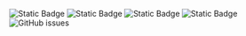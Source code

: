 ![Static Badge](https://img.shields.io/badge/blacklists-60-000000) ![Static Badge](https://img.shields.io/badge/blacklisted-2793541-cc0000) ![Static Badge](https://img.shields.io/badge/whitelisted-2242-00CC00) ![Static Badge](https://img.shields.io/badge/streaming_blacklist-28106-000000) ![GitHub issues](https://img.shields.io/github/issues/fabriziosalmi/blacklists)

